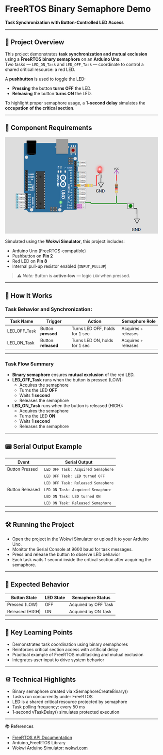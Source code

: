 # FreeRTOS Binary Semaphore Demo  
**Task Synchronization with Button-Controlled LED Access**

---

## 📘 Project Overview

This project demonstrates **task synchronization and mutual exclusion** using a **FreeRTOS binary semaphore** on an **Arduino Uno**.  
Two tasks — `LED_ON_Task` and `LED_OFF_Task` — coordinate to control a shared critical resource: a red LED.

A **pushbutton** is used to toggle the LED:  
- **Pressing** the button **turns OFF** the LED.  
- **Releasing** the button **turns ON** the LED.

To highlight proper semaphore usage, a **1-second delay** simulates the **occupation of the critical section**.

---

## 🧰 Component Requirements

![Circuit Diagram](circuit.png)

Simulated using the **Wokwi Simulator**, this project includes:

- Arduino Uno (FreeRTOS-compatible)  
- Pushbutton on **Pin 2**  
- Red LED on **Pin 8**  
- Internal pull-up resistor enabled (`INPUT_PULLUP`)  

> ⚠️ *Note:* Button is **active-low** — logic `LOW` when pressed.

---

## 🔄 How It Works

### Task Behavior and Synchronization:

| Task Name     | Trigger              | Action                               | Semaphore Role       |
|---------------|----------------------|--------------------------------------|-----------------------|
| LED_OFF_Task  | Button **pressed**   | Turns LED OFF, holds for 1 sec       | Acquires + releases   |
| LED_ON_Task   | Button **released**  | Turns LED ON, holds for 1 sec        | Acquires + releases   |

---

### Task Flow Summary

- **Binary semaphore** ensures **mutual exclusion** of the red LED.  
- **LED_OFF_Task** runs when the button is pressed (LOW):  
  - Acquires the semaphore  
  - Turns the LED **OFF**  
  - Waits **1 second**  
  - Releases the semaphore  
- **LED_ON_Task** runs when the button is released (HIGH):  
  - Acquires the semaphore  
  - Turns the LED **ON**  
  - Waits **1 second**  
  - Releases the semaphore  

---

## 📟 Serial Output Example

| Event                  | Serial Output                          |
|------------------------|----------------------------------------|
| Button Pressed         | `LED OFF Task: Acquired Semaphore`     |
|                        | `LED OFF Task: LED turned OFF`         |
|                        | `LED OFF Task: Released Semaphore`     |
| Button Released        | `LED ON Task: Acquired Semaphore`      |
|                        | `LED ON Task: LED turned ON`           |
|                        | `LED ON Task: Released Semaphore`      |

---

## 🛠️ Running the Project
- Open the project in the Wokwi Simulator or upload it to your Arduino Uno.
- Monitor the Serial Console at 9600 baud for task messages.
- Press and release the button to observe LED behavior
- Each task waits 1 second inside the critical section after acquiring the semaphore.

---

## 🚦 Expected Behavior

| Button State    | LED State | Semaphore Status     |
| --------------- | --------- | -------------------- |
| Pressed (LOW)   | OFF       | Acquired by OFF Task |
| Released (HIGH) | ON        | Acquired by ON Task  |

---

## 🧠 Key Learning Points
- Demonstrates task coordination using binary semaphores
- Reinforces critical section access with artificial delay
- Practical example of FreeRTOS multitasking and mutual exclusion
- Integrates user input to drive system behavior

---

## ⚙️ Technical Highlights

- Binary semaphore created via xSemaphoreCreateBinary()
- Tasks run concurrently under FreeRTOS
- LED is a shared critical resource protected by semaphore
- Task polling frequency: every 50 ms
- 1-second vTaskDelay() simulates protected execution

---

📚 References
- [FreeRTOS API Documentation](https://www.freertos.org/a00106.html)
- Arduino_FreeRTOS Library
- Wokwi Arduino Simulator: [wokwi.com](https://wokwi.com/)

